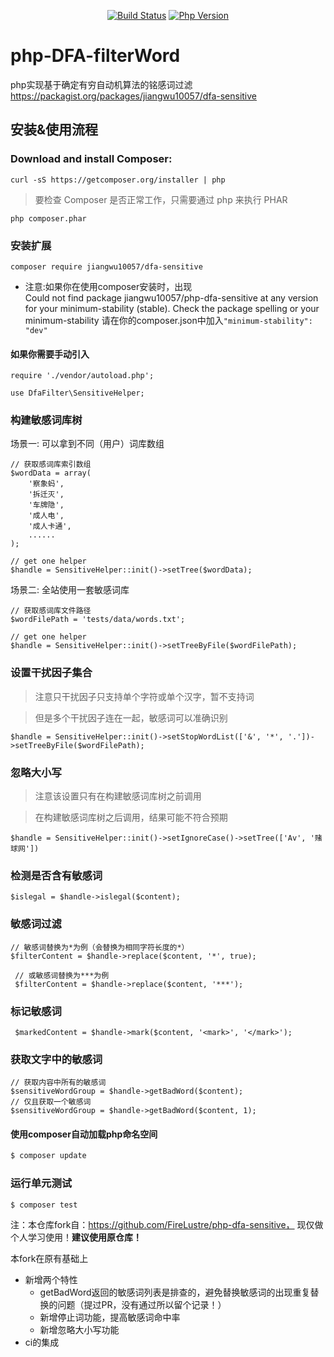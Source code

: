 <p align="center">
  <a href="https://travis-ci.com/jiangwu10057/php-dfa-sensitive"><img src="https://api.travis-ci.com/jiangwu10057/php-dfa-sensitive.svg?branch=master" alt="Build Status"></a>
  <a href="https://secure.php.net/"><img src="https://img.shields.io/badge/php-%3E=7.2-brightgreen.svg?maxAge=2592000" alt="Php Version"></a>
</p>

# php-DFA-filterWord

php实现基于确定有穷自动机算法的铭感词过滤 https://packagist.org/packages/jiangwu10057/dfa-sensitive

##  安装&使用流程

### Download and install Composer:

    curl -sS https://getcomposer.org/installer | php
> 要检查 Composer 是否正常工作，只需要通过 php 来执行 PHAR
   
    php composer.phar

### 安装扩展 

    composer require jiangwu10057/dfa-sensitive
   
* 注意:如果你在使用composer安装时，出现                    
  Could not find package jiangwu10057/php-dfa-sensitive at any version for your minimum-stability (stable). Check the package spelling or your minimum-stability 请在你的composer.json中加入<code>"minimum-stability": "dev"</code>
   
#### 如果你需要手动引入

    require './vendor/autoload.php';
    
    use DfaFilter\SensitiveHelper;

### 构建敏感词库树

场景一: 可以拿到不同（用户）词库数组

    // 获取感词库索引数组
    $wordData = array(
        '察象蚂',
        '拆迁灭',
        '车牌隐',
        '成人电',
        '成人卡通',
        ......
    );
    
    // get one helper
    $handle = SensitiveHelper::init()->setTree($wordData);

场景二: 全站使用一套敏感词库

    // 获取感词库文件路径
    $wordFilePath = 'tests/data/words.txt';
    
    // get one helper
    $handle = SensitiveHelper::init()->setTreeByFile($wordFilePath);

### 设置干扰因子集合
> 注意只干扰因子只支持单个字符或单个汉字，暂不支持词

> 但是多个干扰因子连在一起，敏感词可以准确识别

    $handle = SensitiveHelper::init()->setStopWordList(['&', '*', '.'])->setTreeByFile($wordFilePath);

### 忽略大小写
> 注意该设置只有在构建敏感词库树之前调用

> 在构建敏感词库树之后调用，结果可能不符合预期

    $handle = SensitiveHelper::init()->setIgnoreCase()->setTree(['Av', '赌球网'])

### 检测是否含有敏感词

    $islegal = $handle->islegal($content);

### 敏感词过滤
    
    // 敏感词替换为*为例（会替换为相同字符长度的*）
    $filterContent = $handle->replace($content, '*', true);
    
     // 或敏感词替换为***为例
     $filterContent = $handle->replace($content, '***');
     
 ### 标记敏感词

     $markedContent = $handle->mark($content, '<mark>', '</mark>');
    
### 获取文字中的敏感词

    // 获取内容中所有的敏感词
    $sensitiveWordGroup = $handle->getBadWord($content);
    // 仅且获取一个敏感词
    $sensitiveWordGroup = $handle->getBadWord($content, 1);

#### 使用composer自动加载php命名空间
```bash
$ composer update
```
### 运行单元测试

```bash
$ composer test
```

注：本仓库fork自：https://github.com/FireLustre/php-dfa-sensitive， 现仅做个人学习使用！<b>建议使用原仓库！</b>

本fork在原有基础上
- 新增两个特性
    - getBadWord返回的敏感词列表是排查的，避免替换敏感词的出现重复替换的问题（提过PR，没有通过所以留个记录！）
    - 新增停止词功能，提高敏感词命中率
    - 新增忽略大小写功能
- ci的集成
